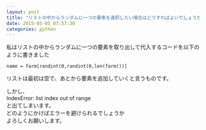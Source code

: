 ```yaml
---
layout: post
title: "リストの中からランダムに一つの要素を選択したい場合はどうすればよいでしょうか（python）"
date: 2015-05-05 07:57:30
categories: python
---
```

<p>私はリストの中からランダムに一つの要素を取り出して代入するコードを以下のように書きました</p>

<pre><code>name = farm[randint(0,randint(0,len(farm)))]
</code></pre>

<p>リストは最初は空で、あとから要素を追加していくと言うものです。</p>

<p>しかし、<br>
IndexError: list index out of range <br>
と出てしまいます。<br>
どのようにかけばエラーを避けられるでしょうか<br>
よろしくお願いします。         </p>
